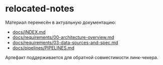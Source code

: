 # relocated-notes

Материал перенесён в актуальную документацию:
- [docs/INDEX.md](../docs/INDEX.md)
- [docs/requirements/00-architecture-overview.md](../docs/requirements/00-architecture-overview.md)
- [docs/requirements/03-data-sources-and-spec.md](../docs/requirements/03-data-sources-and-spec.md)
- [docs/pipelines/PIPELINES.md](../docs/pipelines/PIPELINES.md)

Артефакт поддерживается для обратной совместимости линк-чекера.
